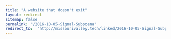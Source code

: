 ```yaml
---
title: "A website that doesn't exit"
layout: redirect
sitemap: false
permalink: "/2016-10-05-Signal-Subpoena"
redirect_to:  "http://missourivalley.tech/linked/2016-10-05-Signal-Subpoena"
---
```

